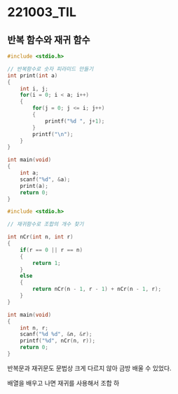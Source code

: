 # 221003_TIL

## 반복 함수와 재귀 함수

```cpp
#include <stdio.h>

// 반복함수로 숫자 피라미드 만들기
int print(int a)
{
	int i, j;
	for(i = 0; i < a; i++)
	{
		for(j = 0; j <= i; j++)
		{
			printf("%d ", j+1);
		}
		printf("\n");
	}
}

int main(void)
{
	int a;
	scanf("%d", &a);
	print(a);
	return 0;
}

#include <stdio.h>

// 재귀함수로 조합의 개수 찾기

int nCr(int n, int r)
{
	if(r == 0 || r == n)
	{
		return 1;
	}
	else
	{
		return nCr(n - 1, r - 1) + nCr(n - 1, r);
	}
}

int main(void)
{
	int n, r;
	scanf("%d %d", &n, &r);
	printf("%d", nCr(n, r));
	return 0;
}
```

반복문과 재귀문도 문법상 크게 다르지 않아 금방 배울 수 있었다.

배열을 배우고 나면 재귀를 사용해서 조합 하